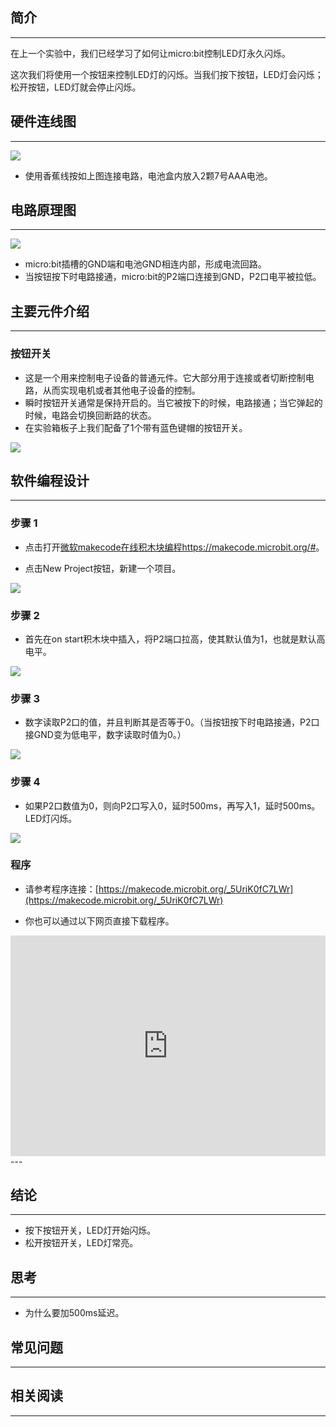 ## 简介 ##
---
在上一个实验中，我们已经学习了如何让micro:bit控制LED灯永久闪烁。

这次我们将使用一个按钮来控制LED灯的闪烁。当我们按下按钮，LED灯会闪烁；松开按钮，LED灯就会停止闪烁。

## 硬件连线图 ##
---
![](https://i.imgur.com/fLSfez6.png)

- 使用香蕉线按如上图连接电路，电池盒内放入2颗7号AAA电池。

## 电路原理图 ##
---
![](https://i.imgur.com/NSpS8c0.png)

- micro:bit插槽的GND端和电池GND相连内部，形成电流回路。
- 当按钮按下时电路接通，micro:bit的P2端口连接到GND，P2口电平被拉低。

## 主要元件介绍 ##
---
### 按钮开关 ###
- 这是一个用来控制电子设备的普通元件。它大部分用于连接或者切断控制电路，从而实现电机或者其他电子设备的控制。 
- 瞬时按钮开关通常是保持开启的。当它被按下的时候，电路接通；当它弹起的时候，电路会切换回断路的状态。
- 在实验箱板子上我们配备了1个带有蓝色键帽的按钮开关。

![](https://i.imgur.com/HgatY6t.png)

## 软件编程设计
---
### 步骤 1

- 点击打开[微软makecode在线积木块编程https://makecode.microbit.org/#](https://makecode.microbit.org/#)。

- 点击New Project按钮，新建一个项目。

![](https://i.imgur.com/t34k5Zb.png)

### 步骤 2

- 首先在on start积木块中插入，将P2端口拉高，使其默认值为1，也就是默认高电平。

![](https://i.imgur.com/VuZAOrz.png)

### 步骤 3 

- 数字读取P2口的值，并且判断其是否等于0。（当按钮按下时电路接通，P2口接GND变为低电平，数字读取时值为0。）

![](https://i.imgur.com/0EHwnci.png)

### 步骤 4

- 如果P2口数值为0，则向P2口写入0，延时500ms，再写入1，延时500ms。LED灯闪烁。

![](https://i.imgur.com/z9Yqpi3.png)

### 程序

- 请参考程序连接：[https://makecode.microbit.org/_5UriK0fC7LWr](https://makecode.microbit.org/_5UriK0fC7LWr)

- 你也可以通过以下网页直接下载程序。

<div style="position:relative;height:0;padding-bottom:70%;overflow:hidden;"><iframe style="position:absolute;top:0;left:0;width:100%;height:100%;" src="https://makecode.microbit.org/#pub:_5UriK0fC7LWr" frameborder="0" sandbox="allow-popups allow-forms allow-scripts allow-same-origin"></iframe></div>  
---


## 结论
---
- 按下按钮开关，LED灯开始闪烁。
- 松开按钮开关，LED灯常亮。


## 思考
---
- 为什么要加500ms延迟。


## 常见问题
---


## 相关阅读  
---

